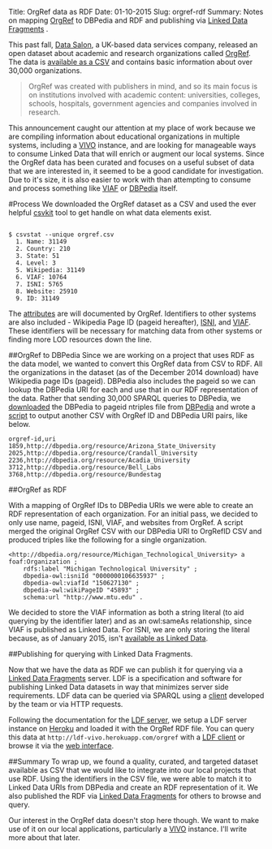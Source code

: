 Title: OrgRef data as RDF
Date: 01-10-2015
Slug: orgref-rdf
Summary: Notes on mapping [OrgRef](http://www.orgref.org/web/download.htm) to DBPedia and RDF and publishing via [Linked Data Fragments](http://linkeddatafragments.org/) .

This past fall, [Data Salon](http://www.datasalon.com/web/index.htm), a UK-based data services company, released an open dataset about academic and research organizations called [OrgRef](http://www.orgref.org/).  The data is [available as a CSV](http://www.orgref.org/web/download.htm) and contains basic information about over 30,000 organizations.

>OrgRef was created with publishers in mind, and so its main focus is on institutions involved with academic content: universities, colleges, schools, hospitals, government agencies and companies involved in research.

This announcement caught our attention at my place of work because we are compiling information about educational organizations in multiple systems, including a [VIVO](http://vivoweb.org) instance, and are looking for manageable ways to consume Linked Data that will enrich or augment our local systems.  Since the OrgRef data has been curated and focuses on a useful subset of data that we are interested in, it seemed to be a good candidate for investigation.  Due to it's size, it is also easier to work with than attempting to consume and process something like [VIAF](http://viaf.org/) or [DBPedia](http://dbpedia.org) itself.

#Process
We downloaded the OrgRef dataset as a CSV and used the ever helpful [csvkit](https://github.com/onyxfish/csvkit) tool to get handle on what data elements exist.

```

$ csvstat --unique orgref.csv
  1. Name: 31149
  2. Country: 210
  3. State: 51
  4. Level: 3
  5. Wikipedia: 31149
  6. VIAF: 10764
  7. ISNI: 5765
  8. Website: 25910
  9. ID: 31149

```

The [attributes](http://www.orgref.org/web/help.htm) are will documented by OrgRef.  Identifiers to other systems are also included - Wikipedia Page ID (pageid hereafter), [ISNI](http://www.isni.org/), and [VIAF](http://viaf.org/).  These identifiers will be necessary for matching data from other systems or finding more LOD resources down the line.

##OrgRef to DBPedia
Since we are working on a project that uses RDF as the data model, we wanted to convert this OrgRef data from CSV to RDF.  All the organizations in the dataset (as of the December 2014 download) have Wikipedia page IDs (pageid).  DBPedia also includes the pageid so we can lookup the DBPedia URI for each and use that in our RDF representation of the data.  Rather that sending 30,000 SPARQL queries to DBPedia, we [downloaded](http://wiki.dbpedia.org/Downloads2014#page-ids) the DBPedia to pageid ntriples file from [DBPedia](http://wiki.dbpedia.org/Downloads2014#page-ids) and wrote a [script](https://github.com/lawlesst/vivo-sample-data/blob/master/orgref/orgref_to_dbpedia.py) to output another CSV with OrgRef ID and DBPedia URI pairs, like below.

```
orgref-id,uri
1859,http://dbpedia.org/resource/Arizona_State_University
2025,http://dbpedia.org/resource/Crandall_University
2236,http://dbpedia.org/resource/Acadia_University
3712,http://dbpedia.org/resource/Bell_Labs
3768,http://dbpedia.org/resource/Bundestag
```

##OrgRef as RDF

With a mapping of OrgRef IDs to DBPedia URIs we were able to create an RDF representation of each organization.  For an initial pass, we decided to only use name, pageid, ISNI, VIAF, and websites from OrgRef.  A script merged the original OrgRef CSV with our DBPedia URI to OrgRefID CSV and produced triples like the following for a single organization.

```
<http://dbpedia.org/resource/Michigan_Technological_University> a foaf:Organization ;
    rdfs:label "Michigan Technological University" ;
    dbpedia-owl:isniId "0000000106635937" ;
    dbpedia-owl:viafId "150627130" ;
    dbpedia-owl:wikiPageID "45893" ;
    schema:url "http://www.mtu.edu" .
```

We decided to store the VIAF information as both a string literal (to aid querying by the identifier later) and as an owl:sameAs relationship, since VIAF is published as Linked Data.  For ISNI, we are only storing the literal because, as of January 2015, isn't [available as Linked Data](http://lists.w3.org/Archives/Public/public-lod/2014Jun/0049.html).

##Publishing for querying with Linked Data Fragments.

Now that we have the data as RDF we can publish it for querying via a [Linked Data Fragments](http://linkeddatafragments.org/) server.  LDF is a specification and software for publishing Linked Data datasets in way that minimizes server side requirements.  LDF data can be queried via SPARQL using a [client](https://github.com/LinkedDataFragments/Client.js) developed by the team or via HTTP requests.

Following the documentation for the [LDF server](https://github.com/LinkedDataFragments/Server.js), we setup a LDF server instance on [Heroku](https://www.heroku.com/) and loaded it with the OrgRef RDF file.  You can query this data at `http://ldf-vivo.herokuapp.com/orgref` with a [LDF client](https://github.com/LinkedDataFragments/Client.js) or browse it via the [web interface](http://ldf-vivo.herokuapp.com/orgref?subject=http://dbpedia.org/resource/Michigan_Technological_University).

##Summary
To wrap up, we found a quality, curated, and targeted dataset available as CSV that we would like to integrate into our local projects that use RDF.  Using the identifiers in the CSV file, we were able to match it to Linked Data URIs from DBPedia and create an RDF representation of it.  We also published the RDF via [Linked Data Fragments](http://linkeddatafragments.org/) for others to browse and query.

Our interest in the OrgRef data doesn't stop here though.  We want to make use of it on our local applications, particularly a [VIVO](http://vivoweb.org) instance.  I'll write more about that later.